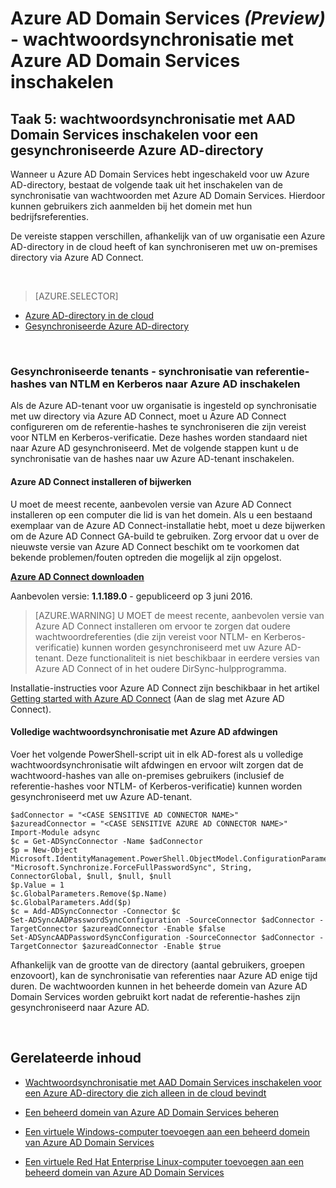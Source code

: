 <properties
    pageTitle="Azure AD Domain Services: wachtwoordsynchronisatie inschakelen | Microsoft Azure"
    description="Aan de slag met Azure Active Directory Domain Services"
    services="active-directory-ds"
    documentationCenter=""
    authors="mahesh-unnikrishnan"
    manager="stevenpo"
    editor="curtand"/>

<tags
    ms.service="active-directory-ds"
    ms.workload="identity"
    ms.tgt_pltfrm="na"
    ms.devlang="na"
    ms.topic="get-started-article"
    ms.date="07/06/2016"
    ms.author="maheshu"/>

# Azure AD Domain Services *(Preview)* - wachtwoordsynchronisatie met Azure AD Domain Services inschakelen

## Taak 5: wachtwoordsynchronisatie met AAD Domain Services inschakelen voor een gesynchroniseerde Azure AD-directory
Wanneer u Azure AD Domain Services hebt ingeschakeld voor uw Azure AD-directory, bestaat de volgende taak uit het inschakelen van de synchronisatie van wachtwoorden met Azure AD Domain Services. Hierdoor kunnen gebruikers zich aanmelden bij het domein met hun bedrijfsreferenties.

De vereiste stappen verschillen, afhankelijk van of uw organisatie een Azure AD-directory in de cloud heeft of kan synchroniseren met uw on-premises directory via Azure AD Connect.

<br>

> [AZURE.SELECTOR]
- [Azure AD-directory in de cloud](active-directory-ds-getting-started-password-sync.md)
- [Gesynchroniseerde Azure AD-directory](active-directory-ds-getting-started-password-sync-synced-tenant.md)

<br>

### Gesynchroniseerde tenants - synchronisatie van referentie-hashes van NTLM en Kerberos naar Azure AD inschakelen
Als de Azure AD-tenant voor uw organisatie is ingesteld op synchronisatie met uw directory via Azure AD Connect, moet u Azure AD Connect configureren om de referentie-hashes te synchroniseren die zijn vereist voor NTLM en Kerberos-verificatie. Deze hashes worden standaard niet naar Azure AD gesynchroniseerd. Met de volgende stappen kunt u de synchronisatie van de hashes naar uw Azure AD-tenant inschakelen.

#### Azure AD Connect installeren of bijwerken

U moet de meest recente, aanbevolen versie van Azure AD Connect installeren op een computer die lid is van het domein. Als u een bestaand exemplaar van de Azure AD Connect-installatie hebt, moet u deze bijwerken om de Azure AD Connect GA-build te gebruiken. Zorg ervoor dat u over de nieuwste versie van Azure AD Connect beschikt om te voorkomen dat bekende problemen/fouten optreden die mogelijk al zijn opgelost.

**[Azure AD Connect downloaden](http://www.microsoft.com/download/details.aspx?id=47594)**

Aanbevolen versie: **1.1.189.0** - gepubliceerd op 3 juni 2016.

  > [AZURE.WARNING] U MOET de meest recente, aanbevolen versie van Azure AD Connect installeren om ervoor te zorgen dat oudere wachtwoordreferenties (die zijn vereist voor NTLM- en Kerberos-verificatie) kunnen worden gesynchroniseerd met uw Azure AD-tenant. Deze functionaliteit is niet beschikbaar in eerdere versies van Azure AD Connect of in het oudere DirSync-hulpprogramma.

Installatie-instructies voor Azure AD Connect zijn beschikbaar in het artikel [Getting started with Azure AD Connect](../active-directory/active-directory-aadconnect.md) (Aan de slag met Azure AD Connect).


#### Volledige wachtwoordsynchronisatie met Azure AD afdwingen

Voer het volgende PowerShell-script uit in elk AD-forest als u volledige wachtwoordsynchronisatie wilt afdwingen en ervoor wilt zorgen dat de wachtwoord-hashes van alle on-premises gebruikers (inclusief de referentie-hashes voor NTLM- of Kerberos-verificatie) kunnen worden gesynchroniseerd met uw Azure AD-tenant.

```
$adConnector = "<CASE SENSITIVE AD CONNECTOR NAME>"  
$azureadConnector = "<CASE SENSITIVE AZURE AD CONNECTOR NAME>"  
Import-Module adsync  
$c = Get-ADSyncConnector -Name $adConnector  
$p = New-Object Microsoft.IdentityManagement.PowerShell.ObjectModel.ConfigurationParameter "Microsoft.Synchronize.ForceFullPasswordSync", String, ConnectorGlobal, $null, $null, $null
$p.Value = 1  
$c.GlobalParameters.Remove($p.Name)  
$c.GlobalParameters.Add($p)  
$c = Add-ADSyncConnector -Connector $c  
Set-ADSyncAADPasswordSyncConfiguration -SourceConnector $adConnector -TargetConnector $azureadConnector -Enable $false   
Set-ADSyncAADPasswordSyncConfiguration -SourceConnector $adConnector -TargetConnector $azureadConnector -Enable $true  
```

Afhankelijk van de grootte van de directory (aantal gebruikers, groepen enzovoort), kan de synchronisatie van referenties naar Azure AD enige tijd duren. De wachtwoorden kunnen in het beheerde domein van Azure AD Domain Services worden gebruikt kort nadat de referentie-hashes zijn gesynchroniseerd naar Azure AD.


<br>

## Gerelateerde inhoud

- [Wachtwoordsynchronisatie met AAD Domain Services inschakelen voor een Azure AD-directory die zich alleen in de cloud bevindt](active-directory-ds-getting-started-password-sync.md)

- [Een beheerd domein van Azure AD Domain Services beheren](active-directory-ds-admin-guide-administer-domain.md)

- [Een virtuele Windows-computer toevoegen aan een beheerd domein van Azure AD Domain Services](active-directory-ds-admin-guide-join-windows-vm.md)

- [Een virtuele Red Hat Enterprise Linux-computer toevoegen aan een beheerd domein van Azure AD Domain Services](active-directory-ds-admin-guide-join-rhel-linux-vm.md)



<!--HONumber=ago16_HO4-->


